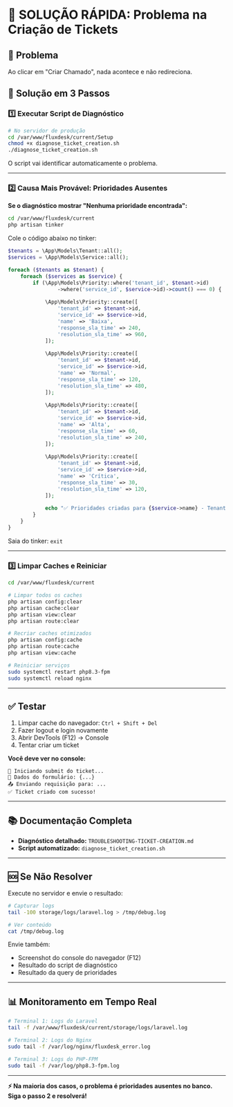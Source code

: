 # 🚨 SOLUÇÃO RÁPIDA: Problema na Criação de Tickets

## 📌 Problema
Ao clicar em "Criar Chamado", nada acontece e não redireciona.

## 🔧 Solução em 3 Passos

### 1️⃣ Executar Script de Diagnóstico

```bash
# No servidor de produção
cd /var/www/fluxdesk/current/Setup
chmod +x diagnose_ticket_creation.sh
./diagnose_ticket_creation.sh
```

O script vai identificar automaticamente o problema.

---

### 2️⃣ Causa Mais Provável: Prioridades Ausentes

**Se o diagnóstico mostrar "Nenhuma prioridade encontrada":**

```bash
cd /var/www/fluxdesk/current
php artisan tinker
```

Cole o código abaixo no tinker:

```php
$tenants = \App\Models\Tenant::all();
$services = \App\Models\Service::all();

foreach ($tenants as $tenant) {
    foreach ($services as $service) {
        if (\App\Models\Priority::where('tenant_id', $tenant->id)
                ->where('service_id', $service->id)->count() === 0) {
            
            \App\Models\Priority::create([
                'tenant_id' => $tenant->id,
                'service_id' => $service->id,
                'name' => 'Baixa',
                'response_sla_time' => 240,
                'resolution_sla_time' => 960,
            ]);
            
            \App\Models\Priority::create([
                'tenant_id' => $tenant->id,
                'service_id' => $service->id,
                'name' => 'Normal',
                'response_sla_time' => 120,
                'resolution_sla_time' => 480,
            ]);
            
            \App\Models\Priority::create([
                'tenant_id' => $tenant->id,
                'service_id' => $service->id,
                'name' => 'Alta',
                'response_sla_time' => 60,
                'resolution_sla_time' => 240,
            ]);
            
            \App\Models\Priority::create([
                'tenant_id' => $tenant->id,
                'service_id' => $service->id,
                'name' => 'Crítica',
                'response_sla_time' => 30,
                'resolution_sla_time' => 120,
            ]);
            
            echo "✅ Prioridades criadas para {$service->name} - Tenant {$tenant->id}\n";
        }
    }
}
```

Saia do tinker: `exit`

---

### 3️⃣ Limpar Caches e Reiniciar

```bash
cd /var/www/fluxdesk/current

# Limpar todos os caches
php artisan config:clear
php artisan cache:clear
php artisan view:clear
php artisan route:clear

# Recriar caches otimizados
php artisan config:cache
php artisan route:cache
php artisan view:cache

# Reiniciar serviços
sudo systemctl restart php8.3-fpm
sudo systemctl reload nginx
```

---

## ✅ Testar

1. Limpar cache do navegador: `Ctrl + Shift + Del`
2. Fazer logout e login novamente
3. Abrir DevTools (F12) → Console
4. Tentar criar um ticket

**Você deve ver no console:**
```
🚀 Iniciando submit do ticket...
📝 Dados do formulário: {...}
📤 Enviando requisição para: ...
✅ Ticket criado com sucesso!
```

---

## 📚 Documentação Completa

- **Diagnóstico detalhado:** `TROUBLESHOOTING-TICKET-CREATION.md`
- **Script automatizado:** `diagnose_ticket_creation.sh`

---

## 🆘 Se Não Resolver

Execute no servidor e envie o resultado:

```bash
# Capturar logs
tail -100 storage/logs/laravel.log > /tmp/debug.log

# Ver conteúdo
cat /tmp/debug.log
```

Envie também:
- Screenshot do console do navegador (F12)
- Resultado do script de diagnóstico
- Resultado da query de prioridades

---

## 📊 Monitoramento em Tempo Real

```bash
# Terminal 1: Logs do Laravel
tail -f /var/www/fluxdesk/current/storage/logs/laravel.log

# Terminal 2: Logs do Nginx
sudo tail -f /var/log/nginx/fluxdesk_error.log

# Terminal 3: Logs do PHP-FPM
sudo tail -f /var/log/php8.3-fpm.log
```

---

**⚡ Na maioria dos casos, o problema é prioridades ausentes no banco. Siga o passo 2 e resolverá!**
